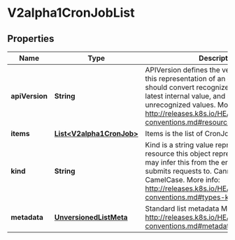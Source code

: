 
# V2alpha1CronJobList

## Properties
Name | Type | Description | Notes
------------ | ------------- | ------------- | -------------
**apiVersion** | **String** | APIVersion defines the versioned schema of this representation of an object. Servers should convert recognized schemas to the latest internal value, and may reject unrecognized values. More info: http://releases.k8s.io/HEAD/docs/devel/api-conventions.md#resources |  [optional]
**items** | [**List&lt;V2alpha1CronJob&gt;**](V2alpha1CronJob.md) | Items is the list of CronJob. | 
**kind** | **String** | Kind is a string value representing the REST resource this object represents. Servers may infer this from the endpoint the client submits requests to. Cannot be updated. In CamelCase. More info: http://releases.k8s.io/HEAD/docs/devel/api-conventions.md#types-kinds |  [optional]
**metadata** | [**UnversionedListMeta**](UnversionedListMeta.md) | Standard list metadata More info: http://releases.k8s.io/HEAD/docs/devel/api-conventions.md#metadata |  [optional]



